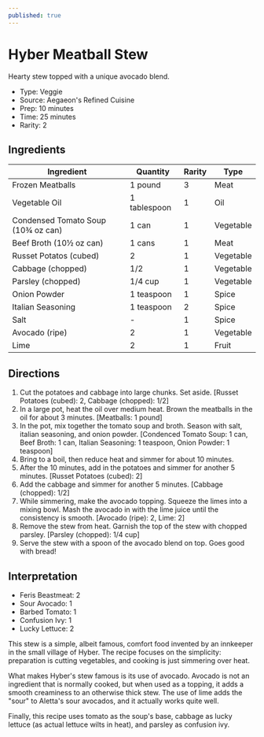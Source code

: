 ```yaml
---
published: true
---
```


# Hyber Meatball Stew

Hearty stew topped with a unique avocado blend.

* Type: Veggie
* Source: Aegaeon's Refined Cuisine
* Prep: 10 minutes
* Time: 25 minutes
* Rarity: 2

## Ingredients

| Ingredient           | Quantity       | Rarity | Type      |
| -------------------- | -------------- | ------ | --------- |
| Frozen Meatballs     | 1 pound        | 3      | Meat      |
| Vegetable Oil        | 1 tablespoon   | 1      | Oil       |
| Condensed Tomato Soup (10¾ oz can) | 1 can | 1 | Vegetable |
| Beef Broth (10½ oz can) | 1 cans      | 1      | Meat      |
| Russet Potatos (cubed) | 2            | 1      | Vegetable |
| Cabbage (chopped)    | 1/2            | 1      | Vegetable |
| Parsley (chopped)    | 1/4 cup        | 1      | Vegetable |
| Onion Powder         | 1 teaspoon     | 1      | Spice     |
| Italian Seasoning    | 1 teaspoon     | 2      | Spice     |
| Salt                 | -              | 1      | Spice     |
| Avocado (ripe)       | 2              | 1      | Vegetable |
| Lime                 | 2              | 1      | Fruit     |

## Directions

1. Cut the potatoes and cabbage into large chunks. Set aside. [Russet Potatoes (cubed): 2, Cabbage (chopped): 1/2]
2. In a large pot, heat the oil over medium heat. Brown the meatballs in the oil for about 3 minutes. [Meatballs: 1 pound]
3. In the pot, mix together the tomato soup and broth. Season with salt, italian seasoning, and onion powder. [Condenced Tomato Soup: 1 can, Beef Broth: 1 can, Italian Seasoning: 1 teaspoon, Onion Powder: 1 teaspoon]
4. Bring to a boil, then reduce heat and simmer for about 10 minutes.
5. After the 10 minutes, add in the potatoes and simmer for another 5 minutes. [Russet Potatoes (cubed): 2]
6. Add the cabbage and simmer for another 5 minutes. [Cabbage (chopped): 1/2]
7. While simmering, make the avocado topping. Squeeze the limes into a mixing bowl. Mash the avocado in with the lime juice until the consistency is smooth. [Avocado (ripe): 2, Lime: 2]
8. Remove the stew from heat. Garnish the top of the stew with chopped parsley. [Parsley (chopped): 1/4 cup]
9. Serve the stew with a spoon of the avocado blend on top. Goes good with bread!

## Interpretation

* Feris Beastmeat: 2
* Sour Avocado: 1
* Barbed Tomato: 1
* Confusion Ivy: 1
* Lucky Lettuce: 2

This stew is a simple, albeit famous, comfort food invented by an innkeeper in the small village of Hyber. The recipe focuses on the simplicity: preparation is cutting vegetables, and cooking is just simmering over heat.

What makes Hyber's stew famous is its use of avocado. Avocado is not an ingredient that is normally cooked, but when used as a topping, it adds a smooth creaminess to an otherwise thick stew. The use of lime adds the "sour" to Aletta's sour avocados, and it actually works quite well.

Finally, this recipe uses tomato as the soup's base, cabbage as lucky lettuce (as actual lettuce wilts in heat), and parsley as confusion ivy.
